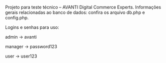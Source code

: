 Projeto para teste técnico – AVANTI Digital Commerce Experts.
Informações gerais relacionadas ao banco de dados: confira os arquivo db.php e config.php.

Logins e senhas para uso:

admin → avanti

manager → password123

user → user123
